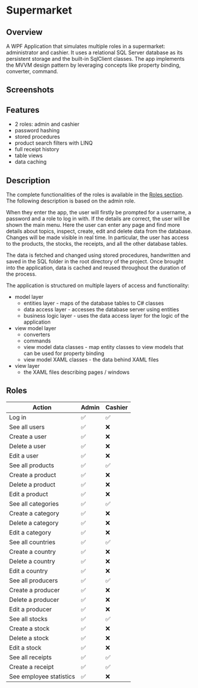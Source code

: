 # Supermarket

## Overview

A WPF Application that simulates multiple roles in a supermarket: administrator and cashier. It uses a relational SQL Server database as its persistent storage and the built-in SqlClient classes. The app implements the MVVM design pattern by leveraging concepts like property binding, converter, command.

## Screenshots

## Features

- 2 roles: admin and cashier
- password hashing
- stored procedures
- product search filters with LINQ
- full receipt history
- table views
- data caching

## Description

The complete functionalities of the roles is available in the [Roles section](#roles). The following description is based on the admin role.

When they enter the app, the user will firstly be prompted for a username, a password and a role to log in with. If the details are correct, the user will be shown the main menu. Here the user can enter any page and find more details about topics, inspect, create, edit and delete data from the database. Changes will be made visible in real time. In particular, the user has access to the products, the stocks, the receipts, and all the other database tables.

The data is fetched and changed using stored procedures, handwritten and saved in the SQL folder in the root directory of the project. Once brought into the application, data is cached and reused throughout the duration of the process.

The application is structured on multiple layers of access and functionality:

- model layer
  - entities layer - maps of the database tables to C# classes
  - data access layer - accesses the database server using entities
  - business logic layer - uses the data access layer for the logic of the application
- view model layer
  - converters
  - commands
  - view model data classes - map entity classes to view models that can be used for property binding
  - view model XAML classes - the data behind XAML files
- view layer
  - the XAML files describing pages / windows

## Roles

| Action                  | Admin | Cashier |
| ----------------------- | ----- | ------- |
| Log in                  | ✅    | ✅      |
| See all users           | ✅    | ❌      |
| Create a user           | ✅    | ❌      |
| Delete a user           | ✅    | ❌      |
| Edit a user             | ✅    | ❌      |
| See all products        | ✅    | ✅      |
| Create a product        | ✅    | ❌      |
| Delete a product        | ✅    | ❌      |
| Edit a product          | ✅    | ❌      |
| See all categories      | ✅    | ✅      |
| Create a category       | ✅    | ❌      |
| Delete a category       | ✅    | ❌      |
| Edit a category         | ✅    | ❌      |
| See all countries       | ✅    | ✅      |
| Create a country        | ✅    | ❌      |
| Delete a country        | ✅    | ❌      |
| Edit a country          | ✅    | ❌      |
| See all producers       | ✅    | ✅      |
| Create a producer       | ✅    | ❌      |
| Delete a producer       | ✅    | ❌      |
| Edit a producer         | ✅    | ❌      |
| See all stocks          | ✅    | ✅      |
| Create a stock          | ✅    | ❌      |
| Delete a stock          | ✅    | ❌      |
| Edit a stock            | ✅    | ❌      |
| See all receipts        | ✅    | ✅      |
| Create a receipt        | ✅    | ✅      |
| See employee statistics | ✅    | ❌      |
